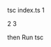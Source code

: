 tsc index.ts
1 <!-- tsc --init // typescript configuration file -->

2 <!-- rootdir/module/src -->
3 <!-- outdir/module/dist -->
<!-- then change your chooise to typescript configuration file  -->
then Run tsc